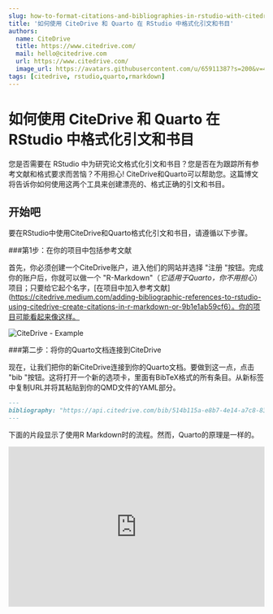 ```yaml
---
slug: how-to-format-citations-and-bibliographies-in-rstudio-with-citedrive-and-quarto
title: '如何使用 CiteDrive 和 Quarto 在 RStudio 中格式化引文和书目'
authors:
  name: CiteDrive
  title: https://www.citedrive.com/
  mail: hello@citedrive.com
  url: https://www.citedrive.com/
  image_url: https://avatars.githubusercontent.com/u/65911387?s=200&v=4
tags: [citedrive, rstudio,quarto,rmarkdown]
---
```


# 如何使用 CiteDrive 和 Quarto 在 RStudio 中格式化引文和书目


您是否需要在 RStudio 中为研究论文格式化引文和书目？您是否在为跟踪所有参考文献和格式要求而苦恼？不用担心! CiteDrive和Quarto可以帮助您。这篇博文将告诉你如何使用这两个工具来创建漂亮的、格式正确的引文和书目。


## 开始吧

要在RStudio中使用CiteDrive和Quarto格式化引文和书目，请遵循以下步骤。


###第1步：在你的项目中包括参考文献

首先，你必须创建一个CiteDrive账户，进入他们的网站并选择 "注册 "按钮。完成你的账户后，你就可以做一个 "R-Markdown"（*它适用于Quarto，你不用担心*）项目；只要给它起个名字，[在项目中加入参考文献](https://citedrive.medium.com/adding-bibliographic-references-to-rstudio-using-citedrive-create-citations-in-r-markdown-or-9b1e1ab59cf6）。你的项目可能看起来像这样。

![CiteDrive - Example](@site/static/img/tutorial/citedrive_project_example.png)

###第二步：将你的Quarto文档连接到CiteDrive

现在，让我们把你的新CiteDrive连接到你的Quarto文档。要做到这一点，点击 "bib "按钮。这将打开一个新的选项卡，里面有BibTeX格式的所有条目。从新标签中复制URL并将其粘贴到你的QMD文件的YAML部分。


````md
---
bibliography: "https://api.citedrive.com/bib/514b115a-e8b7-4e14-a7c8-83e88337ad12/references.bib?x=eyJpZCI6ICI1MTRiFTE1YS1lOGI3LTRlMTQtYTdjOC04M2U4ODMzN2FkMTIiLCAidXNlciI6ICI5NzgiLCAic2lnbmF0dXJlIjogIjBkZDgzNGM1NDg2YzE2MTRhYTUzZDAyNmI1YjFhZjgxNTg3ODc4NDQ3Yzk1ODQ1ZWI2ZTA5UTQ5YTFlNDdlMGIifQ==.bib"
---
````

下面的片段显示了使用R Markdown时的流程。然而，Quarto的原理是一样的。

<iframe width="100%" height="315" src="https://www.youtube.com/embed/7ON96F0GD-Y" title="YouTube视频播放器" frameborder="0" allow=" accelerometer; autoplay; clipboard-write; encrypted-media; gyroscope; picture-in-picture" allowfullscreen</iframe>

###第三步：复制引文钥匙。

一旦你的参考文献被导入，你就可以把它们插入你的Quarto文件中。要做到这一点，请回到您的CiteDrive项目和一个或多个您想插入文档的参考文献，然后点击引用按钮。CiteDrive会将引用键复制到你的剪贴板上。

![CiteDrive-例子](@site/static/img/tutorial/citedrive_copy_citation.gif)

在Quarto文件的必要段落中粘贴你的引文关键词。

![CiteDrive - Paste citationkey](@site/static/img/tutorial/citedrive_paste_citation_rstudio.gif)


在该部分插入钥匙后，点击 "渲染"。引文将以你所需要的样式输出，参考文献将出现在你的文件末尾。

这就是全部! CiteDrive是帮助你管理书目和在Quarto文档中插入引文的完美工具。现在就测试一下，看看它能为你节省多少时间!

## 其他信息

### Quarto
Quarto是一个强大的研究写作工具，可以自动生成各种风格的引文和书目。它支持BibTeX和其他格式的书目文件，使你能够轻松地跟踪你的参考文献。


### CiteDrive
CiteDrive是一个参考文献管理工具，允许你组织、轻松存储和搜索你的书目数据。在项目中组织你的团队和参考文献，例如，为专门的Quarto论文。每当你或你的一个队友在你的项目中更新书目数据时，CiteDrive就会自动保持你在Quarto中的参考文献是最新的。

你喜欢BibLaTeX吗？没问题，CiteDrive百分之百支持BibTeX，并为每个条目提供自由的字段和类型，这意味着你可以使用任何基于BibTeX的软件包或替代品，如BibLaTeX。